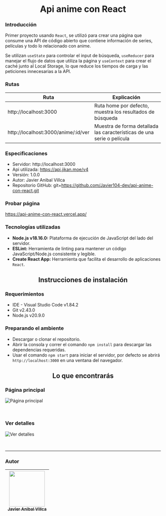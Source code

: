 <h1 align='center'>Api anime con React</h1>

### Introducción
Primer proyecto usando `React`, se utilizó para crear una página que consume una API de código abierto que contiene información de series, películas y todo lo relacionado con anime.

Se utilizan `useState` para controlar el input de búsqueda, `useReducer` para manejar el flujo de datos que utiliza la página y `useContext` para crear el caché junto al Local Storage, lo que reduce los tiempos de carga y las peticiones innecesarias a la API.

### Rutas
| Ruta                                | Explicación                                                            |
| ----------------------------------- | ---------------------------------------------------------------------- |
| http://localhost:3000               | Ruta home por defecto, muestra los resultados de búsqueda              |
| http://localhost:3000/anime/:id/ver | Muestra de forma detallada las características de una serie o película |

### Especificaciones
- Servidor: http://localhost:3000
- Api utilizada: https://api.jikan.moe/v4
- Versión: 1.0.0
- Autor: Javier Anibal Villca
- Repositorio GitHub: git+https://github.com/Javier104-dev/api-anime-con-react.git

### Probar página
https://api-anime-con-react.vercel.app/

### Tecnologías utilizadas
- **Node.js v18.16.0:** Plataforma de ejecución de JavaScript del lado del servidor.
- **ESLint:** Herramienta de linting para mantener un código JavaScript/Node.js consistente y legible.
- **Create React App:** Herramienta que facilita el desarrollo de aplicaciones `React`.

<h2 align='center'>Instrucciones de instalación</h2>

### Requerimientos
- IDE - Visual Studio Code v1.84.2
- Git v2.43.0
- Node.js v20.9.0

### Preparando el ambiente
- Descargar o clonar el repositorio.
- Abrir la consola y correr el comando `npm install` para descargar las dependencias requeridas.
- Usar el comando `npm start` para iniciar el servidor, por defecto se abrirá `http://localhost:3000` en una ventana del navegador.

<h2 align='center'>Lo que encontrarás</h2>

### Página principal
<p align='left'>
  <img
    alt='Página principal'
    src='https://github.com/Javier104-dev/api-anime-con-react/assets/105408069/e4cc2969-2296-4870-819c-d66cc5dad9e5'
  >
</p>
<br>

### Ver detalles
<p align='left'>
  <img
    alt='Ver detalles'
    src='https://github.com/Javier104-dev/api-anime-con-react/assets/105408069/d6d55141-65db-42a8-8d65-45dff304f435'
  >
</p>
<br>

---

### Autor
| [<img src='https://avatars.githubusercontent.com/u/105408069?v=4' width=115><br><sub>Javier Anibal Villca</sub>](https://github.com/Javier104-dev) |
| :------------------------------------------------------------------------------------------------------------------------------------------------: |
